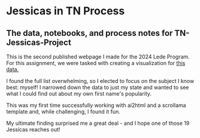 # Jessicas in TN Process
The data, notebooks, and process notes for TN-Jessicas-Project
---
This is the second published webpage I made for the 2024 Lede Program. For this assignment, we were tasked with creating a visualization for [this data.](https://www.ssa.gov/oact/babynames/limits.html)

I found the full list overwhelming, so I elected to focus on the subject I know best: myself! I narrowed down the data to just my state and wanted to see what I could find out about my own first name's popularity.

This was my first time successfully working with ai2html and a scrollama template and, while challenging, I found it fun.

My ultimate finding surprised me a great deal - and I hope one of those 19 Jessicas reaches out!
